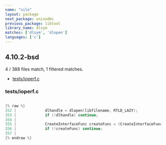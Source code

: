 ```yaml
---
name: "silo"
layout: package
next_package: unixodbc
previous_package: libtool
library_name: dlsym
matches: ['dlsym', 'dlopen']
languages: ['c']
---
```

## 4.10.2-bsd
4 / 388 files match, 1 filtered matches.

 - [tests/ioperf.c](#testsioperfc)

### tests/ioperf.c

```c

{% raw %}
352 |             dlhandle = dlopen(libfilename, RTLD_LAZY);
353 |             if (!dlhandle) continue;
354 | 
355 |             CreateInterfaceFunc createFunc = (CreateInterfaceFunc) dlsym(dlhandle, "CreateInterface");
356 |             if (!createFunc) continue;
357 | 
{% endraw %}

```